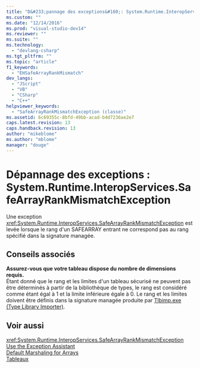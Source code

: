 ```yaml
---
title: "D&#233;pannage des exceptions&#160;: System.Runtime.InteropServices.SafeArrayRankMismatchException | Microsoft Docs"
ms.custom: ""
ms.date: "12/14/2016"
ms.prod: "visual-studio-dev14"
ms.reviewer: ""
ms.suite: ""
ms.technology: 
  - "devlang-csharp"
ms.tgt_pltfrm: ""
ms.topic: "article"
f1_keywords: 
  - "EHSafeArrayRankMismatch"
dev_langs: 
  - "JScript"
  - "VB"
  - "CSharp"
  - "C++"
helpviewer_keywords: 
  - "SafeArrayRankMismatchException (classe)"
ms.assetid: 6c69355c-8bfd-49bb-acad-b4d7236ae2e7
caps.latest.revision: 13
caps.handback.revision: 13
author: "mikeblome"
ms.author: "mblome"
manager: "douge"
---
```

# D&#233;pannage des exceptions&#160;: System.Runtime.InteropServices.SafeArrayRankMismatchException
Une exception <xref:System.Runtime.InteropServices.SafeArrayRankMismatchException> est levée lorsque le rang d'un SAFEARRAY entrant ne correspond pas au rang spécifié dans la signature managée.  
  
## Conseils associés  
 **Assurez\-vous que votre tableau dispose du nombre de dimensions requis.**  
 Étant donné que le rang et les limites d'un tableau sécurisé ne peuvent pas être déterminés à partir de la bibliothèque de types, le rang est considéré comme étant égal à 1 et la limite inférieure égale à 0. Le rang et les limites doivent être définis dans la signature managée produite par [Tlbimp.exe \(Type Library Importer\)](../Topic/Tlbimp.exe%20\(Type%20Library%20Importer\).md).  
  
## Voir aussi  
 <xref:System.Runtime.InteropServices.SafeArrayRankMismatchException>   
 [Use the Exception Assistant](../Topic/How%20to:%20Use%20the%20Exception%20Assistant.md)   
 [Default Marshaling for Arrays](../Topic/Default%20Marshaling%20for%20Arrays.md)   
 [Tableaux](/dotnet/visual-basic/programming-guide/language-features/arrays/index)